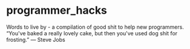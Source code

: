 # programmer_hacks
Words to live by - a compilation of good shit to help new programmers.  “You've baked a really lovely cake, but then you've used dog shit for frosting.”  ― Steve Jobs

